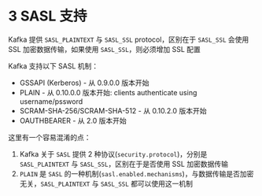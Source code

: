 # 3 SASL 支持

Kafka 提供 `SASL_PLAINTEXT` 与 `SASL_SSL` protocol，区别在于 `SASL_SSL` 会使用 SSL 加密数据传输，如果使用 `SASL_SSL`，则必须增加 SSL 配置

Kafka 支持以下 SASL 机制：

* GSSAPI (Kerberos) - 从 0.9.0.0 版本开始
* PLAIN - 从 0.10.0.0 版本开始: clients authenticate using username/pssword
* SCRAM-SHA-256/SCRAM-SHA-512 - 从 0.10.2.0 版本开始
* OAUTHBEARER - 从 2.0 版本开始

这里有一个容易混淆的点：

1. Kafka 关于 `SASL` 提供 2 种协议(`security.protocol`)，分别是 `SASL_PLAINTEXT` 与 `SASL_SSL`，区别在于是否使用 SSL 加密数据传输
2. `PLAIN` 是 `SASL` 的一种机制(`sasl.enabled.mechanisms`)，与数据传输是否加密无关，`SASL_PLAINTEXT` 与 `SASL_SSL` 都可以使用这一机制

